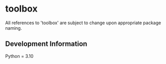 # toolbox
All references to 'toolbox' are subject to change upon appropriate package naming.

## Development Information
Python = 3.10

